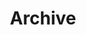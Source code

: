 ---
title: "Archive"
description: "All the publications, syllabi, and other projects on my website—listed in chronological order."
layout: "archives"
---